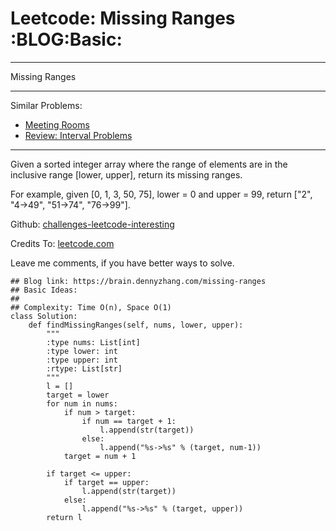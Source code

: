 # Leetcode: Missing Ranges     :BLOG:Basic:


---

Missing Ranges  

---

Similar Problems:  
-   [Meeting Rooms](https://brain.dennyzhang.com/meeting-rooms)
-   [Review: Interval Problems](https://brain.dennyzhang.com/review-interval)

---

Given a sorted integer array where the range of elements are in the inclusive range [lower, upper], return its missing ranges.  

For example, given [0, 1, 3, 50, 75], lower = 0 and upper = 99, return ["2", "4->49", "51->74", "76->99"].  

Github: [challenges-leetcode-interesting](https://github.com/DennyZhang/challenges-leetcode-interesting/tree/master/missing-ranges)  

Credits To: [leetcode.com](https://leetcode.com/problems/missing-ranges/description/)  

Leave me comments, if you have better ways to solve.  

    ## Blog link: https://brain.dennyzhang.com/missing-ranges
    ## Basic Ideas:
    ##
    ## Complexity: Time O(n), Space O(1)
    class Solution:
        def findMissingRanges(self, nums, lower, upper):
            """
            :type nums: List[int]
            :type lower: int
            :type upper: int
            :rtype: List[str]
            """
            l = []
            target = lower
            for num in nums:
                if num > target:
                    if num == target + 1:
                        l.append(str(target))
                    else:
                        l.append("%s->%s" % (target, num-1))
                target = num + 1
    
            if target <= upper:
                if target == upper:
                    l.append(str(target))
                else:
                    l.append("%s->%s" % (target, upper))
            return l